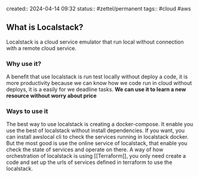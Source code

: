created:: 2024-04-14 09:32
status:: #zettel/permanent 
tags:: #cloud #aws
## What is Localstack?
Localstack is a cloud service emulator that run local without connection with a remote cloud service.
### Why use it?
A benefit that use localstack is run test locally without deploy a code, it is more productivity because we can know how we code run in cloud without deploys, it is a easily for we deadline tasks.
**We can use it to learn a new resource without worry about price**
### Ways to use it
The best way to use localstack is creating a docker-compose. It enable you use the best of localstack without install dependencies. If you want, you can install awslocal cli to check the services running in localstack docker. But the most good is use the online service of localstack, that enable you check the state of services and operate on there.
A way of how orchestration of localstack is using [[Terraform]], you only need create a code and set up the urls of services defined in terraform to use the localstack.

